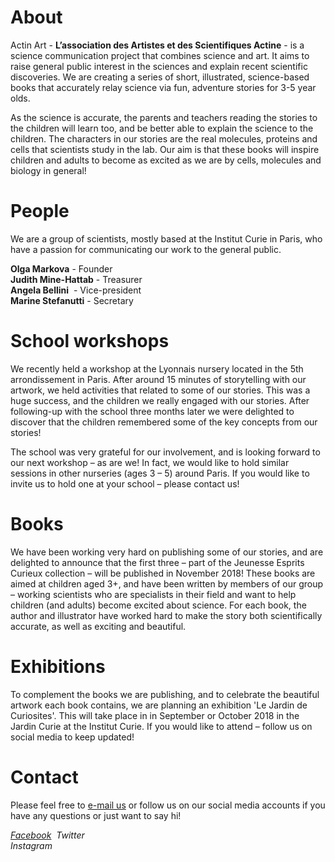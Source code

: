 # About
Actin Art - **L’association des Artistes et des Scientifiques Actine** - is a science communication project that combines science and art. It aims to raise general public interest in the sciences and explain recent scientific discoveries. We are creating a series of short, illustrated, science-based books that accurately relay science via fun, adventure stories for 3-5 year olds.

As the science is accurate, the parents and teachers reading the stories to the children will learn too, and be better able to explain the science to the children. The characters in our stories are the real molecules, proteins and cells that scientists study in the lab. Our aim is that these books will inspire children and adults to become as excited as we are by cells, molecules and biology in general!

# People
We are a group of scientists, mostly based at the Institut Curie in Paris, who have a passion for communicating our work to the general public.

**Olga Markova** - Founder  
**Judith Mine-Hattab** - Treasurer   
**Angela Bellini**  - Vice-president    
**Marine Stefanutti** - Secretary   

# School workshops
We recently held a workshop at the Lyonnais nursery located in the 5th arrondissement in Paris. After around 15 minutes of storytelling with our artwork, we held activities that related to some of our stories. This was a huge success, and the children we really engaged with our stories. After following-up with the school three months later we were delighted to discover that the children remembered some of the key concepts from our stories!

The school was very grateful for our involvement, and is looking forward to our next workshop – as are we! In fact, we would like to hold similar sessions in other nurseries (ages 3 – 5) around Paris. If you would like to invite us to hold one at your school – please contact us!

# Books
We have been working very hard on publishing some of our stories, and are delighted to announce that the first three – part of the Jeunesse Esprits Curieux collection – will be published in November 2018!
These books are aimed at children aged 3+, and have been written by members of our group – working scientists who are specialists in their field and want to help children (and adults) become excited about science. For each book, the author and illustrator have worked hard to make the story both scientifically accurate, as well as exciting and beautiful.

# Exhibitions 
To complement the books we are publishing, and to celebrate the beautiful artwork each book contains, we are planning an exhibition 'Le Jardin de Curiosites'. This will take place in in September or October 2018 in the Jardin Curie at the Institut Curie. If you  would like to attend – follow us on social media to keep updated!

# Contact
Please feel free to [e-mail us](mailto:asso.actin@gmail.com) or follow us on our social media accounts if you have any questions or just want to say hi!

*[Facebook](https://www.facebook.com/Actine.SciArt/)*  
*Twitter*  
*Instagram*
